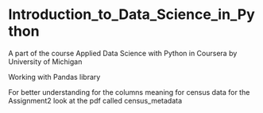 # Introduction_to_Data_Science_in_Python
A part of the course Applied Data Science with Python in Coursera by University of Michigan

Working with Pandas library

For better understanding for the columns meaning for census data for the Assignment2 look at the pdf called census_metadata
